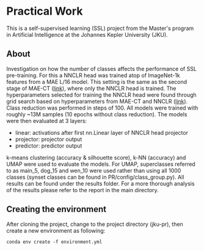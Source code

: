# Practical Work
This is a self-supervised learning (SSL) project from the Master's program in Artificial Intelligence at the Johannes Kepler University (JKU).

## About
Investigation on how the number of classes affects the performance of SSL pre-training. For this a NNCLR head was trained atop of ImageNet-1k features from a MAE L/16 model. This setting is the same as the second stage of MAE-CT ([link](https://arxiv.org/abs/2304.10520)), where only the 
NNCLR head is trained. The hyperparameters selected for training the NNCLR head were found through grid search based on hyperparameters from MAE-CT and NNCLR ([link](https://arxiv.org/abs/2104.14548)). Class reduction was performed in steps of 100. All models were trained with roughly 
~13M samples (10 epochs without class reduction). The models were then evaluated at 3 layers: 
- linear: activations after first nn.Linear layer of NNCLR head projector
- projector: projector output
- predictor: predictor output

k-means clustering (accuracy & silhouette score), k-NN (accuracy) and UMAP were used to evaluate the models. For UMAP, superclasses referred to as main_5, dog_15 and wen_10 were used rather than using all 1000 classes (synset classes can be found in PR/config/class_group.py).
All results can be found under the results folder. For a more thorough analysis of the results please refer to the report in the main directory.

## Creating the environment
After cloning the project, change to the project directory (jku-pr), then create a new environment as following:
```terminal
conda env create -f environment.yml
```
